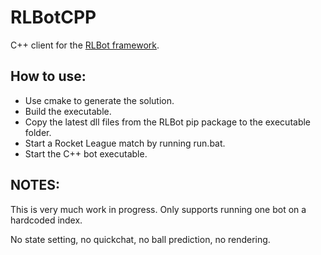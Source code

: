 # RLBotCPP

C++ client for the [RLBot framework](https://github.com/RLBot/RLBot).

## How to use:

- Use cmake to generate the solution.
- Build the executable.
- Copy the latest dll files from the RLBot pip package to the executable folder.
- Start a Rocket League match by running run.bat.
- Start the C++ bot executable.

## NOTES:

This is very much work in progress. Only supports running one bot on a hardcoded index.

No state setting, no quickchat, no ball prediction, no rendering.
